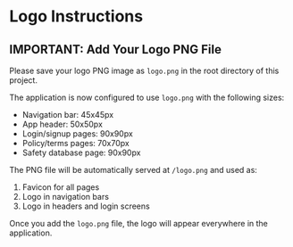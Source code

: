 # Logo Instructions

## IMPORTANT: Add Your Logo PNG File

Please save your logo PNG image as `logo.png` in the root directory of this project.

The application is now configured to use `logo.png` with the following sizes:
- Navigation bar: 45x45px
- App header: 50x50px  
- Login/signup pages: 90x90px
- Policy/terms pages: 70x70px
- Safety database page: 90x90px

The PNG file will be automatically served at `/logo.png` and used as:
1. Favicon for all pages
2. Logo in navigation bars
3. Logo in headers and login screens

Once you add the `logo.png` file, the logo will appear everywhere in the application.